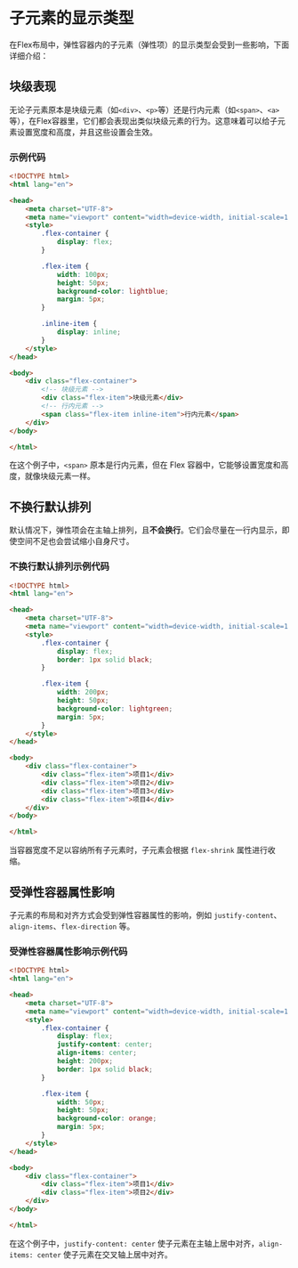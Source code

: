 # 子元素的显示类型

在Flex布局中，弹性容器内的子元素（弹性项）的显示类型会受到一些影响，下面详细介绍：

## 块级表现

无论子元素原本是块级元素（如`<div>`、`<p>`等）还是行内元素（如`<span>`、`<a>`等），在Flex容器里，它们都会表现出类似块级元素的行为。这意味着可以给子元素设置宽度和高度，并且这些设置会生效。

### 示例代码

```html
<!DOCTYPE html>
<html lang="en">

<head>
    <meta charset="UTF-8">
    <meta name="viewport" content="width=device-width, initial-scale=1.0">
    <style>
        .flex-container {
            display: flex;
        }

        .flex-item {
            width: 100px;
            height: 50px;
            background-color: lightblue;
            margin: 5px;
        }

        .inline-item {
            display: inline;
        }
    </style>
</head>

<body>
    <div class="flex-container">
        <!-- 块级元素 -->
        <div class="flex-item">块级元素</div>
        <!-- 行内元素 -->
        <span class="flex-item inline-item">行内元素</span>
    </div>
</body>

</html>
```

在这个例子中，`<span>` 原本是行内元素，但在 Flex 容器中，它能够设置宽度和高度，就像块级元素一样。

## 不换行默认排列

默认情况下，弹性项会在主轴上排列，且**不会换行**。它们会尽量在一行内显示，即使空间不足也会尝试缩小自身尺寸。

### 不换行默认排列示例代码

```html
<!DOCTYPE html>
<html lang="en">

<head>
    <meta charset="UTF-8">
    <meta name="viewport" content="width=device-width, initial-scale=1.0">
    <style>
        .flex-container {
            display: flex;
            border: 1px solid black;
        }

        .flex-item {
            width: 200px;
            height: 50px;
            background-color: lightgreen;
            margin: 5px;
        }
    </style>
</head>

<body>
    <div class="flex-container">
        <div class="flex-item">项目1</div>
        <div class="flex-item">项目2</div>
        <div class="flex-item">项目3</div>
        <div class="flex-item">项目4</div>
    </div>
</body>

</html>
```

当容器宽度不足以容纳所有子元素时，子元素会根据 `flex-shrink` 属性进行收缩。

## 受弹性容器属性影响

子元素的布局和对齐方式会受到弹性容器属性的影响，例如 `justify-content`、`align-items`、`flex-direction` 等。

### 受弹性容器属性影响示例代码

```html
<!DOCTYPE html>
<html lang="en">

<head>
    <meta charset="UTF-8">
    <meta name="viewport" content="width=device-width, initial-scale=1.0">
    <style>
        .flex-container {
            display: flex;
            justify-content: center;
            align-items: center;
            height: 200px;
            border: 1px solid black;
        }

        .flex-item {
            width: 50px;
            height: 50px;
            background-color: orange;
            margin: 5px;
        }
    </style>
</head>

<body>
    <div class="flex-container">
        <div class="flex-item">项目1</div>
        <div class="flex-item">项目2</div>
    </div>
</body>

</html>
```

在这个例子中，`justify-content: center` 使子元素在主轴上居中对齐，`align-items: center` 使子元素在交叉轴上居中对齐。
